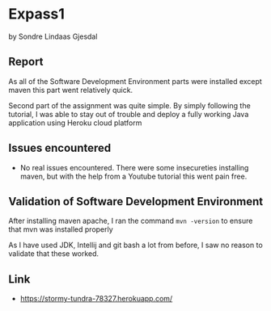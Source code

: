 # Expass1
by Sondre Lindaas Gjesdal

## Report

As all of the Software Development Environment parts were installed except maven this part went relatively quick.

Second part of the assignment was quite simple. By simply following the tutorial, I was able to stay out of trouble and deploy a fully working Java application using Heroku cloud platform

## Issues encountered

* No real issues encountered. There were some insecureties installing maven, but with the help from a Youtube tutorial this went pain free.

## Validation of Software Development Environment

After installing maven apache, I ran the command ``mvn -version`` to ensure that mvn was installed properly

As I have used JDK, Intellij and git bash a lot from before, I saw no reason to validate that these worked.

## Link

* https://stormy-tundra-78327.herokuapp.com/